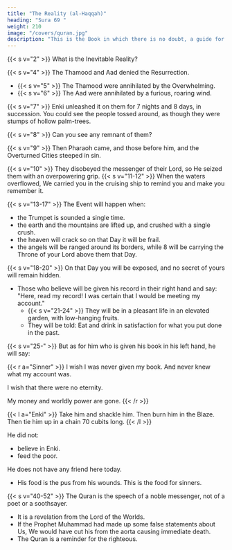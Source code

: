 ```yaml
---
title: "The Reality (al-Haqqah)"
heading: "Sura 69 "
weight: 210
image: "/covers/quran.jpg"
description: "This is the Book in which there is no doubt, a guide for the righteous."
---
```



{{< s v="2" >}}  What is the Inevitable Reality?

{{< s v="4" >}} The Thamood and Aad denied the Resurrection<!-- Catastrophe -->.
- {{< s v="5" >}} The Thamood were annihilated by the Overwhelming.
- {{< s v="6" >}} The Aad were annihilated by a furious, roaring wind.

{{< s v="7" >}} Enki unleashed it on them for 7 nights and 8 days, in succession. You could see
the people tossed around, as though they were stumps of hollow palm-trees.

{{< s v="8" >}} Can you see any remnant of them?

{{< s v="9" >}}  Then Pharaoh came, and those before him, and the Overturned Cities steeped in sin. 

{{< s v="10" >}} They disobeyed the messenger of their Lord, so He seized them with an overpowering grip.
{{< s v="11-12" >}}  When the waters overflowed, We carried you in the cruising ship to remind you and make you remember it.

{{< s v="13-17" >}}
The Event will happen when:
- the Trumpet is sounded a single time.
- the earth and the mountains are lifted up, and crushed with a single crush.
- the heaven will crack so on that Day it will be frail.
- the angels will be ranged around its borders, while 8 will be carrying the Throne of your Lord above them that Day. 

{{< s v="18-20" >}} On that Day you will be exposed, and no secret of yours will remain hidden. 
- Those who believe will be given his record in their right hand and say: "Here, read my record! I was certain that I would be meeting my account."
  - {{< s v="21-24" >}} They will be in a pleasant life in an elevated garden, with low-hanging fruits. 
  - They will be told: Eat and drink in satisfaction for what you put done in the past.

{{< s v="25-" >}} But as for him who is given his book in his left hand, he will say:

{{< r a="Sinner" >}}
I wish I was never given my book. And never knew what my account was.

I wish that there were no eternity. 

My money and worldly power are gone. 
{{< /r >}}

{{< l a="Enki" >}}
Take him and shackle him. Then burn him in the Blaze. Then tie him up in a chain 70 cubits long. 
{{< /l >}}

He did not:
- believe in Enki.
- feed the poor.

He does not have any friend here today.
- His food is the pus from his wounds. This is the food for sinners. 


{{< s v="40-52" >}} The Quran is the speech of a noble messenger, not of a poet or a soothsayer. 
- It is a revelation from the Lord of the Worlds.
- If the Prophet Muhammad had made up some false statements about Us, We would have cut his from the aorta causing immediate death. 
- The Quran is a reminder for the righteous.  

<!-- It invites him who once turned his back
and fled.
slashed his lifeline.
47. And none of you could have restrained Us from him. 17. 18. And accumulated and hoarded.
48. Surely, 19. Man was created restless.
49. And 20. Touched by adversity, he is fretful.
21. Touched by good, he is ungenerous.
it is a message for the righteous.
We know that some of you will reject
it.
50. And it is surely a source of grief for the un-
believers. -->
<!-- 51. Yet
it is the absolute truth.
52. So glorify the name of your Lord, the Mag-
nificent.
 -->

